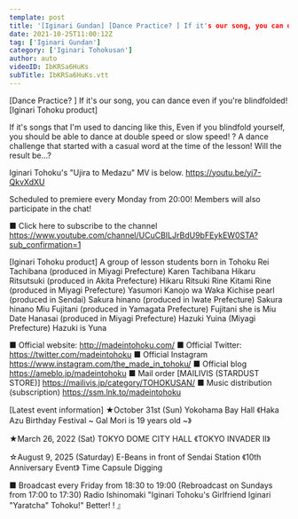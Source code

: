 ```yaml
---
template: post
title: '[Iginari Gundan] [Dance Practice? ] If it's our song, you can dance even if you're blindfolded! [Iginari Tohoku product]'
date: 2021-10-25T11:00:12Z
tag: ['Iginari Gundan']
category: ['Iginari Tohokusan']
author: auto 
videoID: IbKRSa6HuKs
subTitle: IbKRSa6HuKs.vtt
---
```

[Dance Practice? ] If it's our song, you can dance even if you're blindfolded! [Iginari Tohoku product]

If it's songs that I'm used to dancing like this,
Even if you blindfold yourself, you should be able to dance at double speed or slow speed! ?
A dance challenge that started with a casual word at the time of the lesson!
Will the result be...?

Iginari Tohoku's "Ujira to Medazu" MV is below.
https://youtu.be/yi7-QkvXdXU

Scheduled to premiere every Monday from 20:00! Members will also participate in the chat!

■ Click here to subscribe to the channel
https://www.youtube.com/channel/UCuCBILJrBdU9bFEykEW0STA?sub_confirmation=1


[Iginari Tohoku product]
A group of lesson students born in Tohoku
Rei Tachibana (produced in Miyagi Prefecture) Karen Tachibana
Hikaru Ritsutsuki (produced in Akita Prefecture) Hikaru Ritsuki
Rine Kitami Rine (produced in Miyagi Prefecture)
Yasumori Kanojo wa Waka
Kichise pearl (produced in Sendai)
Sakura hinano (produced in Iwate Prefecture) Sakura hinano
Miu Fujitani (produced in Yamagata Prefecture) Fujitani she is Miu
Date Hanasai (produced in Miyagi Prefecture)
Hazuki Yuina (Miyagi Prefecture) Hazuki is Yuna

■ Official website: http://madeintohoku.com/
■ Official Twitter: https://twitter.com/madeintohoku
■ Official Instagram https://www.instagram.com/the_made_in_tohoku/
■ Official blog https://ameblo.jp/madeintohoku
■ Mail order [MAILIVIS (STARDUST STORE)] https://mailivis.jp/category/TOHOKUSAN/
■ Music distribution (subscription) https://ssm.lnk.to/madeintohoku


[Latest event information]
★October 31st (Sun) Yokohama Bay Hall
《Haka Azu Birthday Festival ~ Gal Mori is 19 years old ~》

★March 26, 2022 (Sat) TOKYO DOME CITY HALL
《TOKYO INVADER II》

☆August 9, 2025 (Saturday) E-Beans in front of Sendai Station
《10th Anniversary Event》 Time Capsule Digging

 
■ Broadcast every Friday from 18:30 to 19:00 (Rebroadcast on Sundays from 17:00 to 17:30)
Radio Ishinomaki "Iginari Tohoku's Girlfriend Iginari "Yaratcha" Tohoku!" Better! ! 』